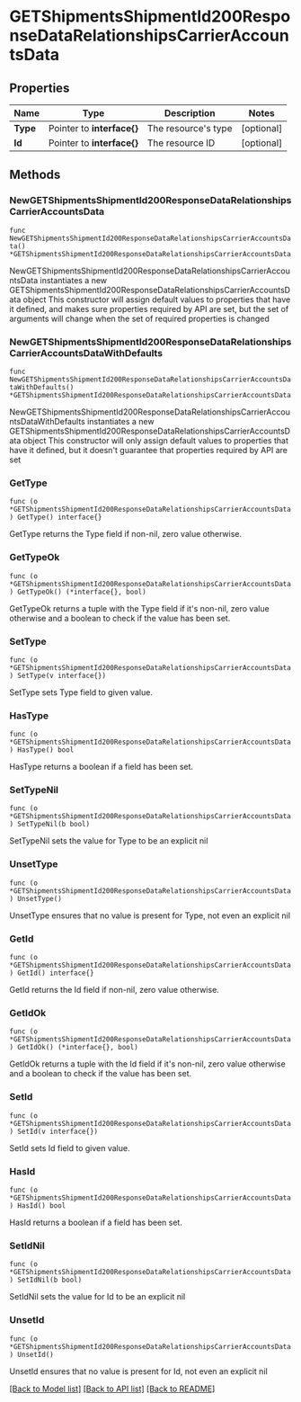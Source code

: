 # GETShipmentsShipmentId200ResponseDataRelationshipsCarrierAccountsData

## Properties

Name | Type | Description | Notes
------------ | ------------- | ------------- | -------------
**Type** | Pointer to **interface{}** | The resource&#39;s type | [optional] 
**Id** | Pointer to **interface{}** | The resource ID | [optional] 

## Methods

### NewGETShipmentsShipmentId200ResponseDataRelationshipsCarrierAccountsData

`func NewGETShipmentsShipmentId200ResponseDataRelationshipsCarrierAccountsData() *GETShipmentsShipmentId200ResponseDataRelationshipsCarrierAccountsData`

NewGETShipmentsShipmentId200ResponseDataRelationshipsCarrierAccountsData instantiates a new GETShipmentsShipmentId200ResponseDataRelationshipsCarrierAccountsData object
This constructor will assign default values to properties that have it defined,
and makes sure properties required by API are set, but the set of arguments
will change when the set of required properties is changed

### NewGETShipmentsShipmentId200ResponseDataRelationshipsCarrierAccountsDataWithDefaults

`func NewGETShipmentsShipmentId200ResponseDataRelationshipsCarrierAccountsDataWithDefaults() *GETShipmentsShipmentId200ResponseDataRelationshipsCarrierAccountsData`

NewGETShipmentsShipmentId200ResponseDataRelationshipsCarrierAccountsDataWithDefaults instantiates a new GETShipmentsShipmentId200ResponseDataRelationshipsCarrierAccountsData object
This constructor will only assign default values to properties that have it defined,
but it doesn't guarantee that properties required by API are set

### GetType

`func (o *GETShipmentsShipmentId200ResponseDataRelationshipsCarrierAccountsData) GetType() interface{}`

GetType returns the Type field if non-nil, zero value otherwise.

### GetTypeOk

`func (o *GETShipmentsShipmentId200ResponseDataRelationshipsCarrierAccountsData) GetTypeOk() (*interface{}, bool)`

GetTypeOk returns a tuple with the Type field if it's non-nil, zero value otherwise
and a boolean to check if the value has been set.

### SetType

`func (o *GETShipmentsShipmentId200ResponseDataRelationshipsCarrierAccountsData) SetType(v interface{})`

SetType sets Type field to given value.

### HasType

`func (o *GETShipmentsShipmentId200ResponseDataRelationshipsCarrierAccountsData) HasType() bool`

HasType returns a boolean if a field has been set.

### SetTypeNil

`func (o *GETShipmentsShipmentId200ResponseDataRelationshipsCarrierAccountsData) SetTypeNil(b bool)`

 SetTypeNil sets the value for Type to be an explicit nil

### UnsetType
`func (o *GETShipmentsShipmentId200ResponseDataRelationshipsCarrierAccountsData) UnsetType()`

UnsetType ensures that no value is present for Type, not even an explicit nil
### GetId

`func (o *GETShipmentsShipmentId200ResponseDataRelationshipsCarrierAccountsData) GetId() interface{}`

GetId returns the Id field if non-nil, zero value otherwise.

### GetIdOk

`func (o *GETShipmentsShipmentId200ResponseDataRelationshipsCarrierAccountsData) GetIdOk() (*interface{}, bool)`

GetIdOk returns a tuple with the Id field if it's non-nil, zero value otherwise
and a boolean to check if the value has been set.

### SetId

`func (o *GETShipmentsShipmentId200ResponseDataRelationshipsCarrierAccountsData) SetId(v interface{})`

SetId sets Id field to given value.

### HasId

`func (o *GETShipmentsShipmentId200ResponseDataRelationshipsCarrierAccountsData) HasId() bool`

HasId returns a boolean if a field has been set.

### SetIdNil

`func (o *GETShipmentsShipmentId200ResponseDataRelationshipsCarrierAccountsData) SetIdNil(b bool)`

 SetIdNil sets the value for Id to be an explicit nil

### UnsetId
`func (o *GETShipmentsShipmentId200ResponseDataRelationshipsCarrierAccountsData) UnsetId()`

UnsetId ensures that no value is present for Id, not even an explicit nil

[[Back to Model list]](../README.md#documentation-for-models) [[Back to API list]](../README.md#documentation-for-api-endpoints) [[Back to README]](../README.md)


